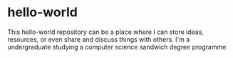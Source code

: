 # hello-world
This hello-world repository can be a place where I can store ideas, resources, or even share and discuss things with others.
I'm a undergraduate studying a computer science sandwich degree programme
